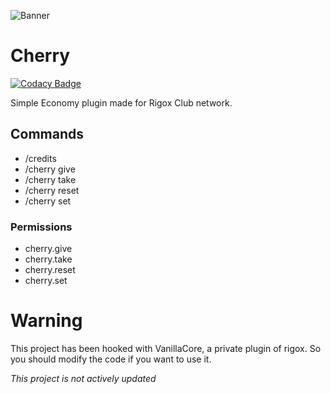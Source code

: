![](https://imgur.com/wdu7u0k.png "Banner")
# Cherry
[![Codacy Badge](https://app.codacy.com/project/badge/Grade/56d19b564b954cb5b51d0cf502180eeb)](https://www.codacy.com/gh/rigoxclub/Cherry/dashboard?utm_source=github.com&amp;utm_medium=referral&amp;utm_content=rigoxclub/Cherry&amp;utm_campaign=Badge_Grade)

Simple Economy plugin made for Rigox Club network.

## Commands
-  /credits
-  /cherry give
-  /cherry take
-  /cherry reset
-  /cherry set

### Permissions
-  cherry.give
-  cherry.take
-  cherry.reset
-  cherry.set

# Warning
This project has been hooked with VanillaCore, a 
private plugin of rigox. So you should modify the
code if you want to use it.

*This project is not actively updated*
